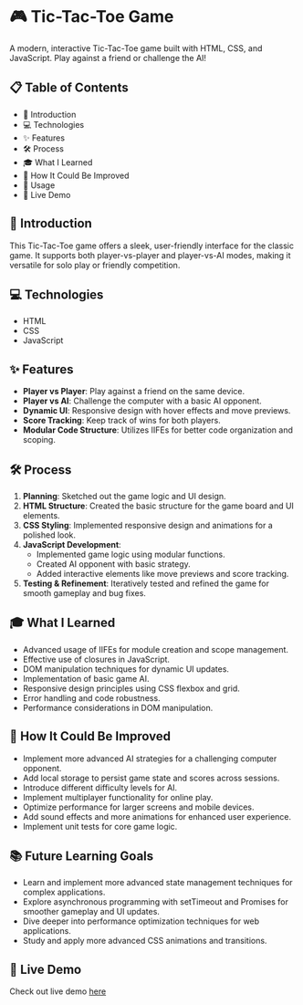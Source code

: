 # 🎮 Tic-Tac-Toe Game

A modern, interactive Tic-Tac-Toe game built with HTML, CSS, and JavaScript. Play against a friend or challenge the AI!

## 📋 Table of Contents
- 👋 Introduction
- 💻 Technologies
- ✨ Features
- 🛠️ Process
- 🎓 What I Learned
- 🚀 How It Could Be Improved
- 📘 Usage
- 🔗 Live Demo

## 👋 Introduction
This Tic-Tac-Toe game offers a sleek, user-friendly interface for the classic game. It supports both player-vs-player and player-vs-AI modes, making it versatile for solo play or friendly competition.

## 💻 Technologies
- HTML
- CSS
- JavaScript

## ✨ Features
- **Player vs Player**: Play against a friend on the same device.
- **Player vs AI**: Challenge the computer with a basic AI opponent.
- **Dynamic UI**: Responsive design with hover effects and move previews.
- **Score Tracking**: Keep track of wins for both players.
- **Modular Code Structure**: Utilizes IIFEs for better code organization and scoping.

## 🛠️ Process
1. **Planning**: Sketched out the game logic and UI design.
2. **HTML Structure**: Created the basic structure for the game board and UI elements.
3. **CSS Styling**: Implemented responsive design and animations for a polished look.
4. **JavaScript Development**: 
   - Implemented game logic using modular functions.
   - Created AI opponent with basic strategy.
   - Added interactive elements like move previews and score tracking.
5. **Testing & Refinement**: Iteratively tested and refined the game for smooth gameplay and bug fixes.

## 🎓 What I Learned
- Advanced usage of IIFEs for module creation and scope management.
- Effective use of closures in JavaScript.
- DOM manipulation techniques for dynamic UI updates.
- Implementation of basic game AI.
- Responsive design principles using CSS flexbox and grid.
- Error handling and code robustness.
- Performance considerations in DOM manipulation.

## 🚀 How It Could Be Improved
- Implement more advanced AI strategies for a challenging computer opponent.
- Add local storage to persist game state and scores across sessions.
- Introduce different difficulty levels for AI.
- Implement multiplayer functionality for online play.
- Optimize performance for larger screens and mobile devices.
- Add sound effects and more animations for enhanced user experience.
- Implement unit tests for core game logic.

## 📚 Future Learning Goals
- Learn and implement more advanced state management techniques for complex applications.
- Explore asynchronous programming with setTimeout and Promises for smoother gameplay and UI updates.
- Dive deeper into performance optimization techniques for web applications.
- Study and apply more advanced CSS animations and transitions.

## 🔗 Live Demo
Check out live demo [here](https://gabrieldevjourney.github.io/TicTacToe/)

